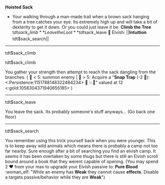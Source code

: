 **__Hoisted Sack__**
- Your walking through a man-made trail when a brown sack hanging from a tree catches your eye. Its extremely high up and will take a bit of dexterity to get it down. Or you could just leave it be.
**Climb the Tree** tdt$sack_climb
**Leave the Loot** tdt$sack_leave
:bow_and_arrow: Elvish: ||**Intuition** tdt$sack_search||

-------------
tdt$sack_climb

tdt$sack_climb

You gather your strength then attempt to reach the sack dangling from the branches. ( :game_die: < 5: summon enemy | :game_die: > 5: Acquire a "**Snap Trap** (-2 :large_blue_diamond:): <:Persistence:1151788148322484234> :twisted_rightwards_arrows: :boom::no_entry_sign:" valued at 12 <:gold:1058304371940655185> )

-------------
tdt$sack_leave

You leave the sack. Its probably someone's stuff anyways... (Go back one floor)

-------------
tdt$sack_search

You remember using this trick yourself back when you were younger. This is to keep away wild animals which means there is probably a camp not too far nearby. Sure enough after a bit of searching you find an elvish camp. It seems it has been overtaken by some thugs but there is still an Elvish scroll bound around a book that they werent capable of opening. (You may spend 2 :heart: from your max to upgrade your Elvish passive to: __Pure Blood__ :woman_elf: "While an enemy has __Weak__ they cannot cause __effects__. Disable a targets passive/behavior while they are __Weak__")
